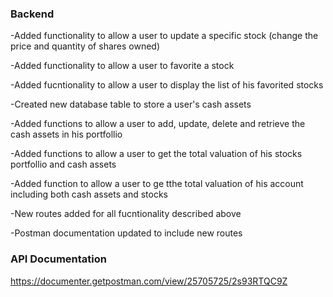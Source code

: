### Backend

-Added functionality to allow a user to update a specific stock (change the price and quantity of shares owned)

-Added functionality to allow a user to favorite a stock

-Added fucntionality to allow a user to display the list of his favorited stocks

-Created new database table to store a user's cash assets

-Added functions to allow a user to add, update, delete and retrieve the cash assets in his portfollio

-Added functions to allow a user to get the total valuation of his stocks portfollio and cash assets

-Added function to allow a user to ge tthe total valuation of his account including both cash assets and stocks

-New routes added for all fucntionality described above

-Postman documentation updated to include new routes

### API Documentation
https://documenter.getpostman.com/view/25705725/2s93RTQC9Z
